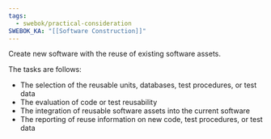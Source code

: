 ```yaml
---
tags:
  - swebok/practical-consideration
SWEBOK_KA: "[[Software Construction]]"
---
```

Create new software with the reuse of existing software assets.

The tasks are follows:
- The selection of the reusable units, databases, test procedures, or test data
- The evaluation of code or test reusability
- The integration of reusable software assets into the current software
- The reporting of reuse information on new code, test procedures, or test data